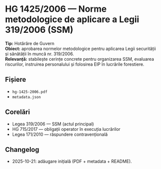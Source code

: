 # HG 1425/2006 — Norme metodologice de aplicare a Legii 319/2006 (SSM)

**Tip:** Hotărâre de Guvern  
**Obiect:** aprobarea normelor metodologice pentru aplicarea Legii securității și sănătății în muncă nr. 319/2006.  
**Relevanță:** stabilește cerințe concrete pentru organizarea SSM, evaluarea riscurilor, instruirea personalului și folosirea EIP în lucrările forestiere.

## Fișiere
- `hg-1425-2006.pdf`
- `metadata.json`

## Corelări
- Legea 319/2006 — SSM (actul principal)
- HG 715/2017 — obligații operator în execuția lucrărilor
- Legea 171/2010 — răspundere contravențională

## Changelog
- 2025-10-21: adăugare inițială (PDF + metadata + README).
